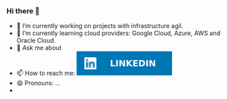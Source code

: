 ### Hi there 👋

- 🔭 I’m currently working on projects with infrastructure agil.
- 🌱 I’m currently learning cloud providers: Google Cloud, Azure, AWS and Oracle Cloud.
- 💬 Ask me about
- 📫 How to reach me:
   ![](linkedin.svg)
- 😄 Pronouns: ...
- 












